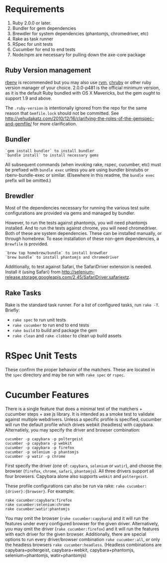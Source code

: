 

# Requirements

1. Ruby 2.0.0 or later.
2. Bundler for gem dependencies
3. Brewdler for system dependencies (phantomjs, chromedriver, etc)
4. Rake as task runner
5. RSpec for unit tests
6. Cucumber for end to end tests
7. Node/npm are necessary for pulling down the axe-core package

## Ruby Version management

[rbenv](https://github.com/sstephenson/rbenv) is recommended but you may also use [rvm](https://rvm.io/), [chruby](https://github.com/postmodern/chruby) or other ruby version manager of your choice. 2.0.0-p481 is the official minimum version, as it is the default Ruby bundled with OS X Mavericks, but the gem *ought* to support 1.9 and above.

The `.ruby-version` is intentionally ignored from the repo for the same reason that `Gemfile.lock` should not be committed. See http://yehudakatz.com/2010/12/16/clarifying-the-roles-of-the-gemspec-and-gemfile/ for more clarification.

## Bundler

    `gem install bundler` to install bundler
    `bundle install` to install necessary gems

All subsequent commands (when invoking rake, rspec, cucumber, etc) must be prefixed with `bundle exec` unless you are using bundler binstubs or rbenv-bundle-exec or similar. (Elsewhere in this readme, the `bundle exec` prefix will be omitted.)

## Brewdler

Most of the dependencies necessary for running the various test suite configurations are provided via gems and managed by bundler.

However, to run the tests against phantomjs, you will need phantomjs installed. And to run the tests against chrome, you will need chromedriver. Both of these are system dependencies. These can be installed manually, or through homebrew. To ease installation of these non-gem dependencies, a `Brewfile` is provided.

    `brew tap homebrew/bundle` to install brewdler
    `brew bundle` to install phantomjs and chromedriver

Additionally, to test against Safari, the SafariDriver extension is needed. Install it (using Safari) from http://selenium-release.storage.googleapis.com/2.45/SafariDriver.safariextz.

## Rake Tasks

Rake is the standard task runner. For a list of configured tasks, run `rake -T`. Briefly:

- `rake spec` to run unit tests
- `rake cucumber` to run end to end tests
- `rake build` to build and package the gem
- `rake clean` and `rake clobber` to clean up build assets

# RSpec Unit Tests

These confirm the proper behavior of the matchers. These are located in the `spec` directory and may be run with `rake spec` or `rspec`.

# Cucumber Features

There is a single feature that does a minimal test of the matchers + cucumber steps + axe js library. It is intended as a smoke test to validate against multiple webdrivers. Unless a specific profile is specified, cucumber will run the default profile which drives webkit (headless) with capybara. Alternatiely, you may specify the driver and browser combination:

```
cucumber -p capybara -p poltergeist
cucumber -p capybara -p webkit
cucumber -p capybara -p firefox
cucumber -p selenium -p phantomjs
cucumber -p watir -p chrome
```

First specify the driver (one of: `capybara`, `selenium` or `watir`), and choose the browser (`firefox`, `chrome`, `safari`, `phantomjs`). All three drivers support all four browsers. Capybara alone also supports `webkit` and `poltergeist`.

These profile configurations can also be run via rake: `rake cucumber:{driver}:{browser}`. For example:

```
rake cucumber:capybara:firefox
rake cucumber:selenium:chrome
rake cucumber:watir:phantomjs
```

You may omit the browser (`rake cucumber:capybara`) and it will run the features under every configured browser for the given driver. Alternatively, you may omit the driver (`rake cucumber:firefox`) and it will run the features with each driver for the given browser. Additionally, there are special options to run every driver/browser combination `rake cucumber:all`, or only the headless browsers `rake cucumber:headless`. (Headless combinations are capybara+poltergeist, capybara+webkit, capybara+phantomjs, selenium+phantomjs, watir+phantomjs)